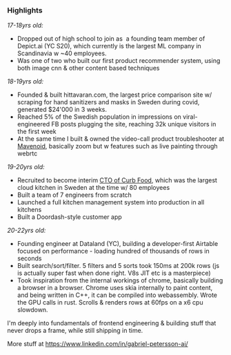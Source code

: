 ### **Highlights**

*17-18yrs old:*

-   Dropped out of high school to join as  a founding team member of Depict.ai (YC S20), which currently is the largest ML company in Scandinavia w ~40 employees. 
-   Was one of two who built our first product recommender system, using both image cnn & other content based techniques

*18-19yrs old:* 

-   Founded & built hittavaran.com, the largest price comparison site w/ scraping for hand sanitizers and masks in Sweden during covid, generated $24'000 in 3 weeks.
-   Reached 5% of the Swedish population in impressions on viral-engineered FB posts plugging the site, reaching 32k unique visitors in the first week
-   At the same time I built & owned the video-call product troubleshooter at [Mavenoid](https://techcrunch.com/2022/08/30/mavenoid-which-automates-technical-support-and-onboarding-for-hardware-companies-raises-30m/), basically zoom but w features such as live painting through webrtc

*19-20yrs old:*
-   Recruited to become interim <ins>CTO of Curb Food</ins>, which was the largest cloud kitchen in Sweden at the time w/ 80 employees
-   Built a team of 7 engineers from scratch 
-   Launched a full kitchen management system into production in all kitchens
-   Built a Doordash-style customer app

*20-22yrs old:* 
-   Founding engineer at Dataland (YC), building a developer-first Airtable focused on performance - loading hundred of thousands of rows in seconds
-   Built search/sort/filter. 5 filters and 5 sorts took 150ms at 200k rows (js is actually super fast when done right. V8s JIT etc is a masterpiece)
-   Took inspiration from the internal workings of chrome, basically building a browser in a browser. Chrome uses skia internally to paint content, and being written in C++, it can be compiled into webassembly. Wrote the GPU calls in rust. Scrolls & renders rows at 60fps on a x6 cpu slowdown.

I'm deeply into fundamentals of frontend engineering & building stuff that never drops a frame, while still shipping in time.

More stuff at https://www.linkedin.com/in/gabriel-petersson-ai/
